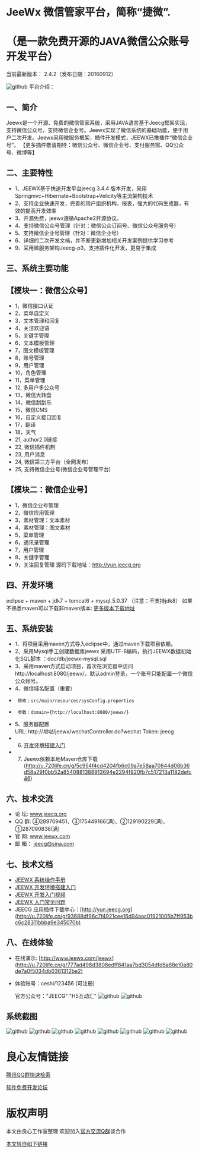 JeeWx 微信管家平台，简称“捷微”.
===============
  （是一款免费开源的JAVA微信公众账号开发平台）
===============
当前最新版本： 2.4.2（发布日期：20160912）

![github](http://img.blog.csdn.net/20140706133601296?watermark/2/text/aHR0cDovL2Jsb2cuY3Nkbi5uZXQvemhhbmdkYWlzY290dA==/font/5a6L5L2T/fontsize/400/fill/I0JBQkFCMA==/dissolve/70/gravity/Center "jeewx")
 平台介绍：

一、简介
-----------------------------------
Jeewx是一个开源、免费的微信管家系统，采用JAVA语言基于Jeecg框架实现，支持微信公众号，支持微信企业号。Jeewx实现了微信系统的基础功能，便于用户二次开发。Jeewx采用微服务框架，插件开发模式，JEEWX已推插件“微信企业号”。
【更多插件敬请期待：微信公众号、微信企业号、支付服务窗、QQ公众号、微博等】

二、主要特性
-----------------------------------
* 	1、JEEWX基于快速开发平台jeecg 3.4.4 版本开发，采用Springmvc+Hibernate+Bootstrap+Velicity等主流架构技术
*   2、支持企业快速开发，完善的用户组织机构，报表，强大的代码生成器，有效的提高开发效率
*   3、开源免费，jeewx遵循Apache2开源协议。
*   4、支持微信公众号管理（针对：微信公众订阅号、微信公众号服务号）
*   5、支持微信企业号管理（针对：微信企业号）
*   6、详细的二次开发文档，并不断更新增加相关开发案例提供学习参考
*   9、采用微服务架构Jeecg-p3，支持插件化开发，更易于集成


三、系统主要功能
-----------------------------------

【模块一：微信公众号】
-----------------------------------
*   1，微信接口认证
*   2，菜单自定义
*   3，文本管理和回复
*   4，关注欢迎语
*   5，关键字管理
*   6，文本模板管理
*   7，图文模板管理
*   8，账号管理
*   9，用户管理
*   10，角色管理
*   11，菜单管理
*   12, 多用户多公众号
*   13，微信大转盘
*   14，微信刮刮乐
*   15，微信CMS
*   16，自定义接口回复
*   17，翻译
*   18，天气
*   21, author2.0链接
*   22, 微信插件机制
*   23, 用户消息
*   24, 微信第三方平台（全网发布）
*   25, 支持微信企业号(微信企业号管理平台)


【模块二：微信企业号】
-----------------------------------
*   1，微信企业号管理
*   2，微信应用管理
*   3，素材管理：文本素材
*   4，素材管理：图文素材
*   5，菜单管理
*   6，通讯录管理
*   7，用户管理
*   8，关键字管理
*   9，关注回复管理
    源码下载地址：http://yun.jeecg.org

四、开发环境
-----------------------------------
  eclipse + maven + jdk7 + tomcat6 + mysql_5.0.37 （注意：不支持jdk8）
  如果不熟悉maven可以下载非maven版本: [更多版本下载地址](http://u.720life.cn/g/b4fcde2c1409bb1f59ad66363fddb3235c7498b3747e0b953f7e153f50db9c743482c7d8c5e9c3159ce0b5ae6f4df6ff7ac380f61f0699dfbf5c265374a5c24423919f02a0ed2109054673ce54d8f67a)

五、系统安装
-----------------------------------
* 	1、将项目采用maven方式导入eclipse中，通过maven下载项目依赖。
* 	2、采用Mysql手工创建数据库jeewx 采用UTF-8编码，执行JEEWX数据初始化SQL脚本 ：doc/db/jeewx-mysql.sql
* 	3、采用maven方式启动项目，首次在浏览器中访问 http://localhost:8080/jeewx/，默认admin登录，一个账号只能配置一个微信公众账号。
* 	4、微信域名配置（重要）
* 	   修改：src/main/resources/sysConfig.properties
* 	   参数：domain={http://localhost:8080/jeewx/}
* 	5、服务器配置      
        URL:   http://*地址*/jeewx/wechatController.do?wechat 
        Token:  jeecg 
*   6. [开发环境搭建入门](http://u.720life.cn/g/b4fcde2c1409bb1f59ad66363fddb3235c7498b3747e0b953f7e153f50db9c743482c7d8c5e9c3159ce0b5ae6f4df6ff58b853408a0b622e2a77eded54b44378b6670fa9b72eb5079491aaaf387ef411) 
*   7. Jeewx依赖本地Maven仓库下载 (http://u.720life.cn/g/5c954f4cd4204fb6c09a7e58aa70844d08b36d58a29f0bb52a8540881388913694e2294f920fb7c517213a1182defc46) 

六、技术交流
-----------------------------------
* 	论 坛:  www.jeecg.org
* 	QQ 群:  ④289709451、③175449166(满)、②129190229(满)、①287090836(满)
* 	官 网:  www.jeewx.com
* 	邮 箱： jeecg@sina.com


七、技术文档
-----------------------------------
* [JEEWX 系统操作手册](http://u.720life.cn/g/5997fd1f539dfbe7c9c67736234755a47ce8905daa5af1296d2963974eb062f3b39c01b15e2888a5f5090f2f4ff4cd0ef0203b3c2cc6c7cbb9dc405949b814fa)
* [JEEWX 开发环境搭建入门](http://u.720life.cn/g/5997fd1f539dfbe7c9c67736234755a47ce8905daa5af1296d2963974eb062f3b39c01b15e2888a5f5090f2f4ff4cd0e5631a64a9c7f1f5fa7e1c6689eab364d)
* [JEEWX 开发入门视频](http://u.720life.cn/g/b4fcde2c1409bb1f59ad66363fddb3235c7498b3747e0b953f7e153f50db9c743482c7d8c5e9c3159ce0b5ae6f4df6ffae0d019111a675f87ff925553943b4e3cec7eba8d2caba6f45cbed978a07fddc)
* [JEEWX 入门常见问题](http://u.720life.cn/g/b4fcde2c1409bb1f59ad66363fddb3235c7498b3747e0b953f7e153f50db9c743482c7d8c5e9c3159ce0b5ae6f4df6ff3767c29bc91195c4e5d99ade4a1568be506c0cb30486ae37aa422c211b8f197d)
* JEECG 应用插件下载中心：[http://yun.jeecg.org](http://u.720life.cn/g/93688df96c7f4921cee16d94aac01921005b7ff953bc6c28311bbba9e345070b)

八、在线体验
-----------------------------------
*   在线演示: [http://www.jeewx.com/jeewx](http://u.720life.cn/g/777ad498d3808edff841aa7bd3054dfd6a68e10a80de7a0f5034db0361312be2)
*   体验账号：ceshi/123456 (可注册)

    官方公众号："JEECG"  "H5互动汇"
![github](http://img.blog.csdn.net/20160323155143399?watermark/2/text/aHR0cDovL2Jsb2cuY3Nkbi5uZXQv/font/5a6L5L2T/fontsize/400/fill/I0JBQkFCMA==/dissolve/70/gravity/Center "jeewx")
![github](http://img.blog.csdn.net/20160323154916164?watermark/2/text/aHR0cDovL2Jsb2cuY3Nkbi5uZXQv/font/5a6L5L2T/fontsize/400/fill/I0JBQkFCMA==/dissolve/70/gravity/Center "jeewx")


系统截图 
-----------------------------------
![github](http://img.blog.csdn.net/20160908175834009?watermark/2/text/aHR0cDovL2Jsb2cuY3Nkbi5uZXQv/font/5a6L5L2T/fontsize/400/fill/I0JBQkFCMA==/dissolve/70/gravity/Center "jeewx")
![github](http://img.blog.csdn.net/20160822173828381?watermark/2/text/aHR0cDovL2Jsb2cuY3Nkbi5uZXQv/font/5a6L5L2T/fontsize/400/fill/I0JBQkFCMA==/dissolve/70/gravity/Center "jeewx")
![github](http://img.blog.csdn.net/20160822173833177?watermark/2/text/aHR0cDovL2Jsb2cuY3Nkbi5uZXQv/font/5a6L5L2T/fontsize/400/fill/I0JBQkFCMA==/dissolve/70/gravity/Center "jeewx")
![github](http://img.blog.csdn.net/20160323152508827?watermark/2/text/aHR0cDovL2Jsb2cuY3Nkbi5uZXQv/font/5a6L5L2T/fontsize/400/fill/I0JBQkFCMA==/dissolve/70/gravity/Center "jeewx")
![github](http://img.blog.csdn.net/20160323153059001?watermark/2/text/aHR0cDovL2Jsb2cuY3Nkbi5uZXQv/font/5a6L5L2T/fontsize/400/fill/I0JBQkFCMA==/dissolve/70/gravity/Center "jeewx")
![github](http://img.blog.csdn.net/20160323153104923?watermark/2/text/aHR0cDovL2Jsb2cuY3Nkbi5uZXQv/font/5a6L5L2T/fontsize/400/fill/I0JBQkFCMA==/dissolve/70/gravity/Center "jeewx")
![github](http://img.blog.csdn.net/20160323153117501?watermark/2/text/aHR0cDovL2Jsb2cuY3Nkbi5uZXQv/font/5a6L5L2T/fontsize/400/fill/I0JBQkFCMA==/dissolve/70/gravity/Center "jeewx")
![github](http://img.blog.csdn.net/20160323153122251?watermark/2/text/aHR0cDovL2Jsb2cuY3Nkbi5uZXQv/font/5a6L5L2T/fontsize/400/fill/I0JBQkFCMA==/dissolve/70/gravity/Center "jeewx")



 # 良心友情链接

[腾讯QQ群快速检索](http://u.720life.cn/s/8cf73f7c)

[软件免费开发论坛](http://u.720life.cn/s/bbb01dc0)

# 版权声明 

本文由良心工作室整理 欢迎加入[官方交流Q群](https://u.720life.cn/s/f2316816)谈合作

[本文转自如下链接](http://u.720life.cn/g/2e71d0f0a5c601172267ba20d3a43c6eda5032162d0fd21c41f2eb52b0cfd771639b19f33c457be48274bba1ac6a07da93f86ee05149da9219f9f558ef9414f7)